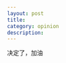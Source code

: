 ```yaml
---
layout: post
title: 
category: opinion
description: 
---
```


决定了，加油

[Joshua]:    http://joshuastray.github.io  "Joshua"
